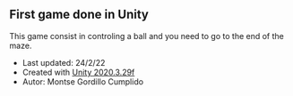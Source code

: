 ## First game done in Unity

This game consist in controling a ball and you need to go to the end of the maze.

- Last updated: 24/2/22
- Created with [Unity 2020.3.29f](https://unity.com/es)
- Autor: Montse Gordillo Cumplido
